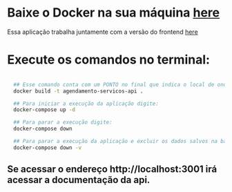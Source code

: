 
# Baixe o Docker na sua máquina [here](https://www.docker.com/products/docker-desktop/)

Essa aplicação trabalha juntamente com a versão do frontend [here](https://github.com/samuk-a/agendamento-servicos)

# Execute os comandos no terminal:
```bash
  
  ## Esse comando conta com um PONTO no final que indica o local de onde será pego os arquivos
  docker build -t agendamento-servicos-api .

  ## Para iniciar a execução da aplicação digite:
  docker-compose up -d

  ## Para parar a execução digite:
  docker-compose down

  ## Para parar a execução da aplicação e excluir os dados salvos na base de dados digite:
  docker-compose down -v

```

## Se acessar o endereço http://localhost:3001 irá acessar a documentação da api.